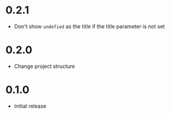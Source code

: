 # 0.2.1
- Don't show `undefied` as the title if the title parameter is not set

# 0.2.0
- Change project structure

# 0.1.0
- Initial release
